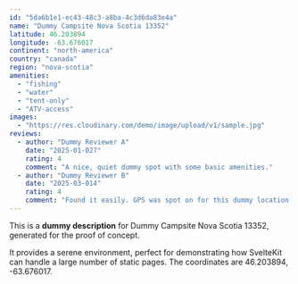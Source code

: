 ```yaml
---
id: "5da6b1e1-ec43-48c3-a8ba-4c3d6da83e4a"
name: "Dummy Campsite Nova Scotia 13352"
latitude: 46.203894
longitude: -63.676017
continent: "north-america"
country: "canada"
region: "nova-scotia"
amenities:
  - "fishing"
  - "water"
  - "tent-only"
  - "ATV-access"
images:
  - "https://res.cloudinary.com/demo/image/upload/v1/sample.jpg"
reviews:
  - author: "Dummy Reviewer A"
    date: "2025-01-027"
    rating: 4
    comment: "A nice, quiet dummy spot with some basic amenities."
  - author: "Dummy Reviewer B"
    date: "2025-03-014"
    rating: 4
    comment: "Found it easily. GPS was spot on for this dummy location."
---
```


This is a **dummy description** for Dummy Campsite Nova Scotia 13352, generated for the proof of concept.

It provides a serene environment, perfect for demonstrating how SvelteKit can handle a large number of static pages. The coordinates are 46.203894, -63.676017.
